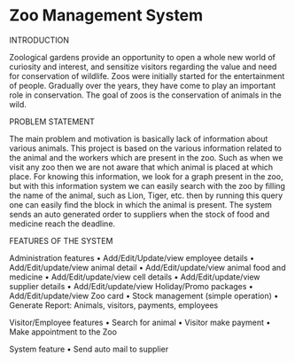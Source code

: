 # Zoo Management System

INTRODUCTION

Zoological gardens provide an opportunity to open a whole new world of curiosity and interest, and sensitize visitors regarding the value and need for conservation of wildlife.
Zoos were initially started for the entertainment of people. Gradually over the years, they have come to play an important role in conservation. The goal of zoos is the conservation of animals in the wild.

PROBLEM STATEMENT

The main problem and motivation is basically lack of information about various animals.
This project is based on the various information related to the animal and the workers which are present in the zoo.
Such as when we visit any zoo then we are not aware that which animal is placed at which place. 
For knowing this information, we look for a graph present in the zoo, but with this information system we can easily search with the zoo by filling the name of the animal, such as Lion, Tiger, etc. then by running this query one can easily find the block in which the animal is present.
The system sends an auto generated order to suppliers when the stock of food and medicine
reach the deadline.

FEATURES OF THE SYSTEM

Administration features
•	Add/Edit/Update/view employee details
•	Add/Edit/update/view animal detail
•	Add/Edit/update/view animal food and medicine
•	Add/Edit/update/view cell details
•	Add/Edit/update/view supplier details
•	Add/Edit/update/view Holiday/Promo packages
•	Add/Edit/update/view Zoo card
•	Stock management (simple operation)
•	Generate Report: Animals, visitors, payments, employees

Visitor/Employee features
•	Search for animal
•	Visitor make payment
•	Make appointment to the Zoo

System feature
•	Send auto mail to supplier
